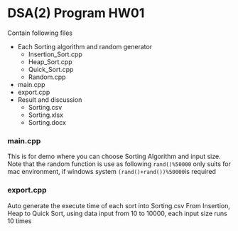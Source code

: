 # DSA(2) Program HW01
Contain following files
* Each Sorting algorithm and random generator
  * Insertion_Sort.cpp
  * Heap_Sort.cpp
  * Quick_Sort.cpp
  * Random.cpp
* main.cpp
* export.cpp
* Result and discussion
  * Sorting.csv
  * Sorting.xlsx
  * Sorting.docx

### main.cpp
This is for demo where you can choose Sorting Algorithm and input size.
Note that the random function is use as following
`rand()%50000`
only suits for mac environment, if windows system
`(rand()+rand())%50000`is required

### export.cpp
Auto generate the execute time of each sort into Sorting.csv
From Insertion, Heap to Quick Sort, using data input from 10 to 10000, each input size runs 10 times
